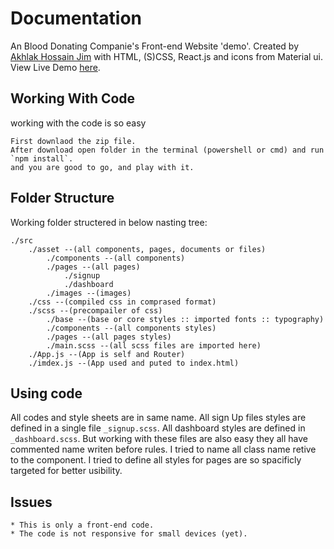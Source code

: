 # Documentation

An Blood Donating Companie's Front-end Website 'demo'. Created by [Akhlak Hossain Jim](http://akhlak-hossain-jim.github.io/) with HTML, (S)CSS, React.js and icons from Material ui. View Live Demo [here](https://ahj-bloodbank-demo.web.app).

## Working With Code

working with the code is so easy

    First downlaod the zip file.
    After download open folder in the terminal (powershell or cmd) and run `npm install`.
    and you are good to go, and play with it.

## Folder Structure

Working folder structered in below nasting tree:

    ./src
        ./asset --(all components, pages, documents or files)
            ./components --(all components)
            ./pages --(all pages)
                ./signup
                ./dashboard
            ./images --(images)
        ./css --(compiled css in comprased format)
        ./scss --(precompailer of css)
            ./base --(base or core styles :: imported fonts :: typography)
            ./components --(all components styles)
            ./pages --(all pages styles)
            ./main.scss --(all scss files are imported here)
        ./App.js --(App is self and Router)
        ./imdex.js --(App used and puted to index.html)
        
## Using code 

All codes and style sheets are in same name. All sign Up files styles are defined in a single file `_signup.scss`. All dashboard styles are defined in `_dashboard.scss`. But working with these files are also easy they all have commented name writen before rules. I tried to name all class name retive to the component. I tried to define all styles for pages are so spacificly targeted for better usibility.
        
## Issues

    * This is only a front-end code.
    * The code is not responsive for small devices (yet).
